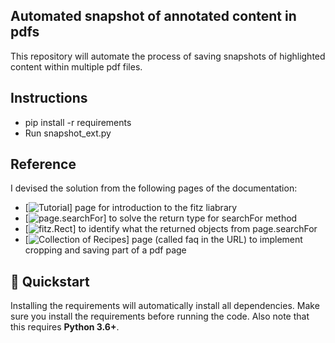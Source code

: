 ## Automated snapshot of annotated content in pdfs
 This repository will automate the process of saving snapshots of highlighted content within multiple pdf files.

## Instructions

-   pip install -r requirements
-   Run snapshot_ext.py

## Reference

I devised the solution from the following pages of the documentation:

-   [![Tutorial](https://pymupdf.readthedocs.io/en/latest/tutorial/)] page for introduction to the fitz liabrary
-   [![page.searchFor](https://pymupdf.readthedocs.io/en/latest/page/#Page.searchFor)] to solve the return type for searchFor method
-   [![fitz.Rect](https://pymupdf.readthedocs.io/en/latest/rect/#rect)] to identify what the returned objects from page.searchFor
-   [![Collection of Recipes](https://pymupdf.readthedocs.io/en/latest/faq/)] page (called faq in the URL) to implement cropping and saving part of a pdf page

## 🚀 Quickstart

Installing the requirements will automatically install all dependencies. Make sure you install the requirements
before running the code. Also note that this requires **Python 3.6+**.